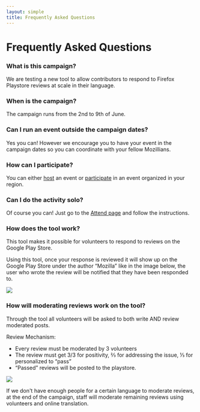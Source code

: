 ```yaml
---
layout: simple
title: Frequently Asked Questions
---
```


# Frequently Asked Questions

<div class="content-box faq" markdown="1">

### What is this campaign?

We are testing a new tool to allow contributors to respond to Firefox Playstore reviews at scale in their language.

### When is the campaign?

The campaign runs from the 2nd to 9th of June.

### Can I run an event outside the campaign dates?

Yes you can! However we encourage you to have your event in the campaign dates so you can coordinate with your fellow Mozillians.

### How can I participate?

You can either <a href="{{ '/host/' | prepend: site.baseurl }}">host</a> an event or <a href="{{ '/participate/' | prepend: site.baseurl }}">participate</a> in an event organized in your region.

### Can I do the activity solo?

Of course you can! Just go to the <a href="{{ '/participate/' | prepend: site.baseurl }}">Attend page</a> and follow the instructions.

### How does the tool work?

This tool makes it possible for volunteers to respond to reviews on the Google Play Store.

Using this tool, once your response is reviewed it will show up on the Google Play Store under the author “Mozilla” like in the image below, the user who wrote the review will be notified that they have been responded to.

<img src="https://discourse-paas-production-content.s3.amazonaws.com/optimized/3X/1/7/17d7f260c47e31ab41af864a9b118440dcfaa20a_1_690x230.png">

### How will moderating reviews work on the tool?

Through the tool all volunteers will be asked to both write AND review moderated posts.

Review Mechanism:

* Every review must be moderated by 3 volunteers
* The review must get 3/3 for positivity, ⅔ for addressing the issue, ⅓ for personalized to “pass”
* “Passed” reviews will be posted to the playstore.

<img src="https://discourse-paas-production-content.s3.amazonaws.com/optimized/3X/2/5/25d30401ba6d45feeec787ceeda3d7c31a07e91e_1_690x239.png">

If we don't have enough people for a certain language to moderate reviews, at the end of the campaign, staff will moderate remaining reviews using volunteers and online translation.

</div>
